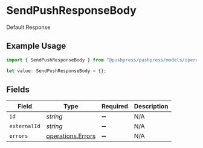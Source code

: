 # SendPushResponseBody

Default Response

## Example Usage

```typescript
import { SendPushResponseBody } from "@pushpress/pushpress/models/operations";

let value: SendPushResponseBody = {};
```

## Fields

| Field                                                  | Type                                                   | Required                                               | Description                                            |
| ------------------------------------------------------ | ------------------------------------------------------ | ------------------------------------------------------ | ------------------------------------------------------ |
| `id`                                                   | *string*                                               | :heavy_minus_sign:                                     | N/A                                                    |
| `externalId`                                           | *string*                                               | :heavy_minus_sign:                                     | N/A                                                    |
| `errors`                                               | [operations.Errors](../../models/operations/errors.md) | :heavy_minus_sign:                                     | N/A                                                    |
